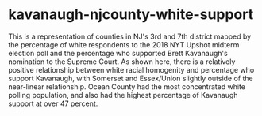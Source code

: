 # kavanaugh-njcounty-white-support

This is a representation of counties in NJ's 3rd and 7th district mapped by the percentage of white respondents to the 2018 NYT Upshot midterm election poll and the percentage who supported Brett Kavanaugh's nomination to the Supreme Court. As shown here, there is a relatively positive relationship between white racial homogenity and percentage who support Kavanaugh, with Somerset and Essex/Union slightly outside of the near-linear relationship. Ocean County had the most concentrated white polling population, and also had the highest percentage of Kavanaugh support at over 47 percent. 